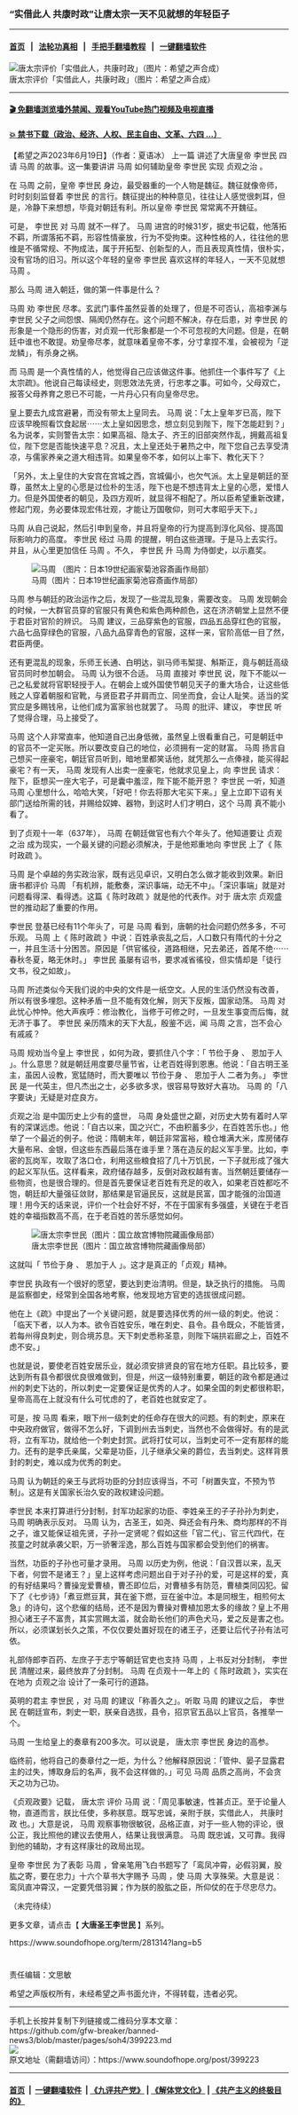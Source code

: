 ### “实借此人 共康时政”让唐太宗一天不见就想的年轻臣子 
------------------------

#### [首页](https://github.com/gfw-breaker/banned-news3/blob/master/README.md) &nbsp;&nbsp;|&nbsp;&nbsp; [法轮功真相](https://github.com/begood0513/basic/blob/master/README.md)  &nbsp;&nbsp;|&nbsp;&nbsp; [手把手翻墙教程](https://github.com/gfw-breaker/guides/wiki)  &nbsp;&nbsp;|&nbsp;&nbsp; [一键翻墙软件](https://github.com/gfw-breaker/nogfw/blob/master/README.md)  



<div><img alt="唐太宗评价「实借此人，共康时政」（图片：希望之声合成）" src="https://img.soundofhope.org/2023-02/1676579024996-1676579497181.jpg"/>
<br/><figcaption class="caption">
 唐太宗评价「实借此人，共康时政」（图片：希望之声合成）
</figcaption></div><hr/>

#### [ 🎬  免翻墙浏览墙外禁闻、观看YouTube热门视频及电视直播](https://github.com/gfw-breaker/HelloWorld)

#### [ 💥  禁书下载（政治、经济、人权、民主自由、文革、六四 ...）](https://github.com/gfw-breaker/books/blob/master/README.md)

<div><div class="Content__Wrapper sc-1bvya0-0 elmmKw article_body" data-checkusr="" itemprop="articleBody">
 <div id="post_place_1">
 </div>
 <p class="meta-top">
  <span class="meta">
   【希望之声2023年6月19日】（作者：夏语冰）
  </span>
  <ok href="https://www.soundofhope.org/post/637727?lang=b5">
   上一篇
  </ok>
  讲述了大唐皇帝
  <ok href="/term/5017">
   李世民
  </ok>
  四请
  <ok href="/term/61922">
   马周
  </ok>
  的故事。这一集要讲讲
  <ok href="/term/61922">
   马周
  </ok>
  如何辅助皇帝
  <ok href="/term/5017">
   李世民
  </ok>
  实现
  <ok href="/term/20681">
   贞观之治
  </ok>
  。
 </p>
 <p>
  在
  <ok href="/term/61922">
   马周
  </ok>
  之前，皇帝
  <ok href="/term/5017">
   李世民
  </ok>
  身边，最受器重的一个人物是魏征。魏征就像帝师，时时刻刻监督着
  <ok href="/term/5017">
   李世民
  </ok>
  的言行。魏征提出的种种意见，往往让人感觉很刺耳，但是，冷静下来想想，毕竟对朝廷有利。所以皇帝
  <ok href="/term/5017">
   李世民
  </ok>
  常常离不开魏征。
 </p>
 <p>
  可是，
  <ok href="/term/5017">
   李世民
  </ok>
  对
  <ok href="/term/61922">
   马周
  </ok>
  就不一样了。
  <ok href="/term/61922">
   马周
  </ok>
  进宫的时候31岁，据史书记载，他落拓不羁，所谓落拓不羁，形容性情豪放，行为不受拘束。这种性格的人，往往他的思维是不循常规、不拘成法，属于开拓型、创新型的人，而且表现真性情，很朴实，没有官场的旧习。所以这个年轻的皇帝
  <ok href="/term/5017">
   李世民
  </ok>
  喜欢这样的年轻人，一天不见就想
  <ok href="/term/61922">
   马周
  </ok>
  。
 </p>
 <p>
  那么
  <ok href="/term/61922">
   马周
  </ok>
  进入朝廷，做的第一件事是什么？
 </p>
 <p>
  <ok href="/term/61922">
   马周
  </ok>
  劝
  <ok href="/term/5017">
   李世民
  </ok>
  尽孝。玄武门事件虽然妥善的处理了，但是不可否认，高祖李渊与
  <ok href="/term/5017">
   李世民
  </ok>
  父子之间怨恨、隔阂仍然存在。这个问题不解决，存在后患，对
  <ok href="/term/5017">
   李世民
  </ok>
  的形象是一个隐形的伤害，对贞观一代形象都是一个不可忽视的大问题。但是，在朝廷中谁也不敢提。劝皇帝尽孝，就意味着皇帝不孝，分寸拿捏不准，会被视为「逆龙鳞」，有杀身之祸。
 </p>
 <p>
  而
  <ok href="/term/61922">
   马周
  </ok>
  是一个真性情的人，他觉得自己应该做这件事。他抓住一个事件写了《上太宗疏》。他说自己每读经史，则思效法先贤，行忠孝之事。可如今，父母双亡，报答父母养育之恩已不可能，一片丹心只有向皇帝尽忠。
 </p>
 <p>
  皇上要去九成宫避暑，而没有带太上皇同去。
  <ok href="/term/61922">
   马周
  </ok>
  说：「太上皇年岁已高，陛下应该早晚照看饮食起居⋯⋯太上皇如因思念，想立刻见到陛下，陛下怎能赶到？」名为说孝，实则警告太宗：如果高祖、隐太子、齐王的旧部突然作乱，拥戴高祖复位，陛下您是否能快速平息？况且，太上皇还处于暑热之中，陛下您自己去享受清凉，与儒家养亲之道大相违背。如果皇帝不孝，如何以上率下、教化天下？
 </p>
 <p>
  「另外，太上皇住的大安宫在宫城之西，宫城偏小，也欠气派。太上皇是朝廷的至尊，虽然太上皇的心愿是过俭朴的生活，陛下也是不想违背太上皇的心愿，爱惜人力。但是外国使者的朝见，及四方观听，就显得不相配了。所以臣希望重新改建，修起门观，务必要体现宏伟壮观，才能让万国敬仰，则可大孝昭乎天下。」
 </p>
 <p>
  <ok href="/term/61922">
   马周
  </ok>
  从自己说起，然后引申到皇帝，并且将皇帝的行为提高到淳化风俗、提高国际影响力的高度。
  <ok href="/term/5017">
   李世民
  </ok>
  经过
  <ok href="/term/61922">
   马周
  </ok>
  的提醒，明白这些道理。于是马上去实行。并且，从心里更加信任
  <ok href="/term/61922">
   马周
  </ok>
  。不久，
  <ok href="/term/5017">
   李世民
  </ok>
  升
  <ok href="/term/61922">
   马周
  </ok>
  为侍御史，以示嘉奖。
 </p>
 <figure class="OImage__StyledFigure-sc-1lfley0-0 jWYblU">
  <img alt="马周 （图片：日本19世纪画家菊池容斎画作局部）" src="https://img.soundofhope.org/2023-02/ma_zhou-1676478199951.jpg"/>
  <br/><figcaption>
   马周（图片：日本19世纪画家菊池容斎画作局部）
  </figcaption>
 </figure>
 <p>
  <ok href="/term/61922">
   马周
  </ok>
  参与朝廷的政治运作之后，发现了一些混乱现象，需要改变。
  <ok href="/term/61922">
   马周
  </ok>
  发现朝会的时候，一大群官员穿的官服只有黄色和紫色两种颜色，这在济济朝堂上显然不便于君臣对官阶的辨识。
  <ok href="/term/61922">
   马周
  </ok>
  建议，三品穿紫色的官服，四品五品穿红色的官服，六品七品穿绿色的官服，八品九品穿青色的官服，这样一来，官阶高低一目了然，君臣两便。
 </p>
 <p>
  还有更混乱的现象，乐师王长通、白明达，驯马师韦椠提、斛斯正，竟与朝廷高级官员同时参加朝会。
  <ok href="/term/61922">
   马周
  </ok>
  认为很不合适。
  <ok href="/term/61922">
   马周
  </ok>
  直接对
  <ok href="/term/5017">
   李世民
  </ok>
  说，陛下不能以一己之私爱就将官职轻授于人。在朝会上或外国使节朝见天子的重大场合，让这些低贱之人穿着朝服和官靴，与贤臣君子并肩而立、同坐而食，会让人耻笑。适当的奖赏应是多赐钱帛，让他们成为富家翁也就罢了。
  <ok href="/term/61922">
   马周
  </ok>
  的批评、建议，
  <ok href="/term/5017">
   李世民
  </ok>
  听了觉得合理，马上接受了。
 </p>
 <p>
  <ok href="/term/61922">
   马周
  </ok>
  这个人非常直率，他知道自己出身低微，虽然皇上很看重自己，可是朝廷中的官员不一定买账。所以要改变自己的地位，必须拥有一定的财富。
  <ok href="/term/61922">
   马周
  </ok>
  扬言自己想买一座豪宅，朝廷官员听到，暗地里都笑话他，就凭那么一点俸禄，能买得起豪宅？有一天，
  <ok href="/term/61922">
   马周
  </ok>
  发现有人出卖一座豪宅，他就求见皇上，向
  <ok href="/term/5017">
   李世民
  </ok>
  请求：陛下，臣想买一座大宅子，可是囊中羞涩，陛下能不能开恩？
  <ok href="/term/5017">
   李世民
  </ok>
  一听，知道
  <ok href="/term/61922">
   马周
  </ok>
  心里想什么，哈哈大笑，「好吧！你去将那大宅买下来。」皇上立即下诏有关部门送给所需的钱，并赐给奴婢、器物，到这时人们才明白，这个
  <ok href="/term/61922">
   马周
  </ok>
  真不能小看了。
 </p>
 <p>
  到了贞观十一年（637年），
  <ok href="/term/61922">
   马周
  </ok>
  在朝廷做官也有六个年头了。他知道要让
  <ok href="/term/20681">
   贞观之治
  </ok>
  成为现实，一个最关键的问题必须解决，于是他郑重地向
  <ok href="/term/5017">
   李世民
  </ok>
  上了《
  <ok href="/term/839256">
   陈时政疏
  </ok>
  》。
 </p>
 <p>
  <ok href="/term/61922">
   马周
  </ok>
  是个卓越的务实政治家，既有远见卓识，又明白怎么做才能收到效果。新旧唐书都评价
  <ok href="/term/61922">
   马周
  </ok>
  「有机辨，能敷奏，深识事端，动无不中」。「深识事端」就是对问题看得深、看得透。这篇《
  <ok href="/term/839256">
   陈时政疏
  </ok>
  》就是他的代表作。对于
  <ok href="/term/11438">
   唐太宗
  </ok>
  贞观盛世的推动起了重要的作用。
 </p>
 <p>
  <ok href="/term/5017">
   李世民
  </ok>
  登基已经有11个年头了，可是
  <ok href="/term/61922">
   马周
  </ok>
  看到，唐朝的社会问题仍然多多，不可乐观。
  <ok href="/term/61922">
   马周
  </ok>
  上《
  <ok href="/term/839256">
   陈时政疏
  </ok>
  》中说：百姓承丧乱之后，人口数只有隋代的十分之一，并且生活十分困苦。原因是「供官徭役，道路相继，兄去弟还，首尾不绝⋯⋯春秋冬夏，略无休时。」
  <ok href="/term/5017">
   李世民
  </ok>
  虽屡有诏书，要求减省徭役，但实情却是「徒行文书，役之如故」。
 </p>
 <p>
  <ok href="/term/61922">
   马周
  </ok>
  所述类似今天我们说的中央的文件是一纸空文。人民的生活仍然没有改善，所以有很多埋怨。这种矛盾一旦不能有效化解，则天下反叛，国家动荡。
  <ok href="/term/61922">
   马周
  </ok>
  对此忧心忡忡。他大声疾呼：修治教化，当修于可修之时，一旦发生事变而后悔，就无济于事了。
  <ok href="/term/5017">
   李世民
  </ok>
  亲历隋末的天下大乱，殷鉴不远，闻
  <ok href="/term/61922">
   马周
  </ok>
  之言，岂不会心有戚戚？
 </p>
 <p>
  <ok href="/term/61922">
   马周
  </ok>
  规劝当今皇上
  <ok href="/term/5017">
   李世民
  </ok>
  ，如何为政，要抓住八个字：「
  <ok href="/term/839343">
   节俭于身
  </ok>
  、
  <ok href="/term/839346">
   恩加于人
  </ok>
  」。什么意思？就是朝廷用度要尽量节省，让老百姓得到恩惠。他说：「自古明王圣主，虽因人设教，宽猛随时，而大要唯以
  <ok href="/term/839343">
   节俭于身
  </ok>
  、
  <ok href="/term/839346">
   恩加于人
  </ok>
  二者为务。」
  <ok href="/term/5017">
   李世民
  </ok>
  是一代英主，但凡杰出之士，必多欲多求，很容易导致好大喜功。
  <ok href="/term/61922">
   马周
  </ok>
  的「八字要诀」无疑是对症良方。
 </p>
 <p>
  <ok href="/term/20681">
   贞观之治
  </ok>
  是中国历史上少有的盛世，
  <ok href="/term/61922">
   马周
  </ok>
  身处盛世之巅，对历史大势有着时人罕有的深谋远虑。他说：「自古以来，国之兴亡，不由积蓄多少，在百姓苦乐也。」他举了一个最近的例子。他说：隋朝末年，朝廷非常富裕，粮仓堆满大米，库房储存大量布帛、金银，但这些东西最后落在谁手里？落在造反的起义军手里。比如，李密的瓦岗军，攻取了洛口仓，利用这些粮食招了几十万饥民，一下子就形成了强大的起义军队伍。这样看来，政府储存越多，反倒对政权越有害。当然朝廷要储存一些物资，也是很合理的。但是首先要保证老百姓有充足的收入，如果老百姓都吃不饱，朝廷却大量强征敛财，那结果是官逼民反，这就是民富，国才能强的治国道理！用今天的话来说，评价一个社会好不好，不在于国家有多强盛，关键在于老百姓的幸福指数高不高，在于老百姓的苦乐感觉如何。
 </p>
 <figure class="OImage__StyledFigure-sc-1lfley0-0 jWYblU">
  <img alt="唐太宗李世民（图片：国立故宫博物院藏画像局部）" src="https://img.soundofhope.org/2021-06/1624517389242.jpg"/>
  <br/><figcaption>
   唐太宗李世民（图片：国立故宫博物院藏画像局部）
  </figcaption>
 </figure>
 <p>
  这就叫「
  <ok href="/term/839343">
   节俭于身
  </ok>
  、
  <ok href="/term/839346">
   恩加于人
  </ok>
  」。这才是真正的「贞观」精神。
 </p>
 <p>
  <ok href="/term/5017">
   李世民
  </ok>
  执政有一个很好的愿望，要达到吏治清明。但是，缺乏执行的措施。
  <ok href="/term/61922">
   马周
  </ok>
  是监察御史，经常到全国各地考察，他发现地方官吏的选拔很成问题。
 </p>
 <p>
  他在上《疏》中提出了一个关键问题，就是要选择优秀的州一级的刺史。他说：「临天下者，以人为本。欲令百姓安乐，唯在刺史、县令。县令既众，不能皆贤，若每州得良刺史，则合境苏息。天下刺史悉称圣意，则陛下端拱岩廊之上，百姓不虑不安。」
 </p>
 <p>
  也就是说，要使老百姓安居乐业，就必须安排贤良的官在地方任职。县比较多，要达到所有县令都很优良很难做到，但是，州这一级特别重要，朝廷的政令都是通过州的刺史下达的，所以刺史一定要保证是优秀的人才。如果全国的刺史都很称职，皇帝高高在上就没有什么可忧虑的了，老百姓也就安定了。
 </p>
 <p>
  可是，按
  <ok href="/term/61922">
   马周
  </ok>
  看来，眼下州一级刺史的任命存在很大的问题。有的刺史，原来在中央政府做官，做得不怎么好，下调到州去当刺史，当然也不会做得好。有的是武将，立有军功，就给他一个刺史封赏。武将打仗可以，当刺史可不一定有那样的能力。还有的是李氏亲属，父辈是功臣，儿子继承父亲的爵位，去当刺史。这样背景封的刺史，难以成为优秀的刺史。
 </p>
 <p>
  <ok href="/term/61922">
   马周
  </ok>
  认为朝廷的亲王与武将功臣的分封应该得当，不可「树置失宜，不预为节制」。这是有关国家长治久安的政权建设问题。
 </p>
 <p>
  <ok href="/term/5017">
   李世民
  </ok>
  本来打算进行分封制，封军功起家的功臣、李姓亲王的子子孙孙为刺史，
  <ok href="/term/61922">
   马周
  </ok>
  明确表示反对。
  <ok href="/term/61922">
   马周
  </ok>
  认为，古圣王，如尧、舜还会有丹朱、商均那样的不肖之子，谁又能保证祖先贤，子孙一定贤呢？假如这些「官二代」、官三代四代，在孩童之时就承袭父职，万一骄奢淫逸，那么百姓与国家都会受到他们的祸害。
 </p>
 <p>
  当然，功臣的子孙也可量才录用。
  <ok href="/term/61922">
   马周
  </ok>
  以历史为例，他说：「自汉晋以来，乱天下者，何尝不是诸王？」皇上这样考虑问题出自于对子孙的爱，可是这样的爱，真的有好结果吗？曹操宠爱曹植，曹丕即位后，对曹植多有防范，曹植类同囚犯。留下了《七步诗》「煮豆燃豆萁，萁在釜下燃，豆在釜中泣。本是同根生，相煎何太急」的诗句，这个悲催的结局，还不是因为曹操对曹植加恩太多的缘故？皇上不用担心诸王子不富贵，其实赏赐太滥，就会助长他们的声色犬马，爱之反是害之也。所以，必须谋划长久之策，不仅仅要处置好现在的诸王子，还要让后代子孙有法可依。
 </p>
 <p>
  礼部侍郎李百药、左庶子于志宁等朝廷官吏也支持
  <ok href="/term/61922">
   马周
  </ok>
  ，上书反对分封制，
  <ok href="/term/5017">
   李世民
  </ok>
  清醒过来，最终放弃了分封制。
  <ok href="/term/61922">
   马周
  </ok>
  在贞观十一年上的《
  <ok href="/term/839256">
   陈时政疏
  </ok>
  》，实实在在地为
  <ok href="/term/20681">
   贞观之治
  </ok>
  设计了一条可行的道路。
 </p>
 <p>
  英明的君主
  <ok href="/term/5017">
   李世民
  </ok>
  ，对
  <ok href="/term/61922">
   马周
  </ok>
  的建议「称善久之」。听取
  <ok href="/term/61922">
   马周
  </ok>
  的建议之后，
  <ok href="/term/5017">
   李世民
  </ok>
  在朝廷宣布，刺史一职，朕亲自选拔，县令，招京官五品以上官员，各推举一个。
 </p>
 <p>
  <ok href="/term/61922">
   马周
  </ok>
  一生给皇上的奏章有200多次。可以说是，
  <ok href="/term/11438">
   唐太宗
  </ok>
  <ok href="/term/5017">
   李世民
  </ok>
  身边的高参。
 </p>
 <p>
  临终前，他将自己的奏章付之一炬，为什么？他解释原因说：「管仲、晏子显露君主的过失，博取身后的名声，我不会这样做的。」可见
  <ok href="/term/61922">
   马周
  </ok>
  品质之高尚，不会贪天之功为己功。
 </p>
 <p>
  《贞观政要》记载，
  <ok href="/term/11438">
   唐太宗
  </ok>
  评价
  <ok href="/term/61922">
   马周
  </ok>
  说：「周见事敏速，性甚贞正。至于论量人物，直道而言，朕比任使，多称朕意。既写忠诚，亲附于朕，实借此人，
  <ok href="/term/839259">
   共康时政
  </ok>
  也。」大意是说，
  <ok href="/term/61922">
   马周
  </ok>
  观察事物很敏锐，品格正直，对于一些人物的评论，很公正，我比照他的建议去使用人，结果让我很满意。
  <ok href="/term/61922">
   马周
  </ok>
  既忠诚，又可靠。我得到他的辅助，才有这样康壮的政局出现。
 </p>
 <p>
  皇帝
  <ok href="/term/5017">
   李世民
  </ok>
  为了表彰
  <ok href="/term/61922">
   马周
  </ok>
  ，曾亲笔用飞白书题写了「鸾凤冲霄，必假羽翼，股肱之寄，要在忠力」十六个草书大字赐予
  <ok href="/term/61922">
   马周
  </ok>
  ，使
  <ok href="/term/61922">
   马周
  </ok>
  大享殊荣。大意是说：鸾凤直冲霄汉，一定要凭借羽翼；作为朕的股肱之臣，所仰仗的在于尽忠尽力。
 </p>
 <p>
  （未完待续）
 </p>
 <p>
  更多文章，请点击【
  <strong>
   <ok href="https://www.soundofhope.org/term/281314">
    大唐圣王李世民
   </ok>
  </strong>
  】系列。
 </p>
 <p>
  <ok href="https://www.soundofhope.org/term/281314?lang=b5">
   https://www.soundofhope.org/term/281314?lang=b5
  </ok>
 </p>
 <h1>
 </h1>
 <p class="meta-btm">
  责任编辑：文思敏
 </p>
 <p class="meta-btm">
  希望之声版权所有，未经希望之声书面允许，不得转载，违者必究。
 </p>
</div>
</div>
<hr/>
手机上长按并复制下列链接或二维码分享本文章：<br/>
https://github.com/gfw-breaker/banned-news3/blob/master/pages/soh4/399223.md <br/>
<a href='https://github.com/gfw-breaker/banned-news3/blob/master/pages/soh4/399223.md'><img src='https://github.com/gfw-breaker/banned-news3/blob/master/pages/soh4/399223.md.png'/></a> <br/>
原文地址（需翻墙访问）：https://www.soundofhope.org/post/399223


------------------------
#### [首页](https://github.com/gfw-breaker/banned-news3/blob/master/README.md) &nbsp;|&nbsp; [一键翻墙软件](https://github.com/gfw-breaker/nogfw/blob/master/README.md) &nbsp;| [《九评共产党》](https://github.com/gfw-breaker/9ping.md/blob/master/README.md#九评之一评共产党是什么) | [《解体党文化》](https://github.com/gfw-breaker/jtdwh.md/blob/master/README.md) | [《共产主义的终极目的》](https://github.com/gfw-breaker/gczydzjmd.md/blob/master/README.md)


<img src='http://gfw-breaker.win/banned-news3/pages/soh4/399223.md' width='0px' height='0px'/>